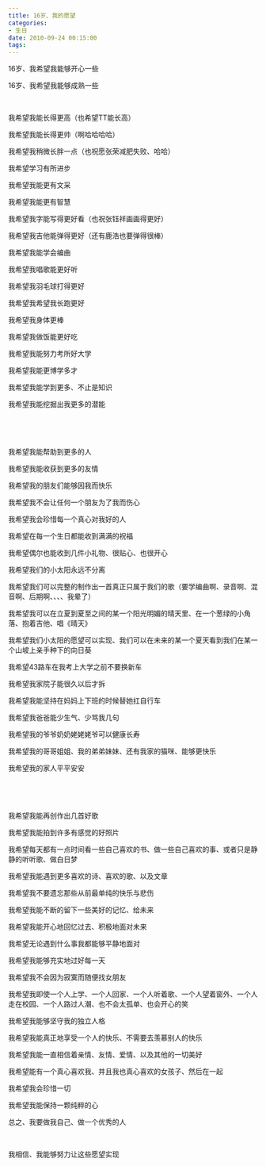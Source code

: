 ```yaml
---
title: 16岁、我的愿望
categories:
- 生日
date: 2010-09-24 00:15:00
tags:
---
```




16岁、我希望我能够开心一些­

16岁、我希望我能够成熟一些­



&nbsp;



我希望我能长得更高（也希望TT能长高）­

我希望我能长得更帅（啊哈哈哈哈）­

我希望我稍微长胖一点（也祝愿张荣减肥失败、哈哈）­

我希望学习有所进步­

我希望我能更有文采­

我希望我能更有智慧­

我希望我字能写得更好看（也祝张钰祥画画得更好）­

我希望我吉他能弹得更好（还有鹿浩也要弹得很棒）­

我希望我能学会编曲­

我希望我唱歌能更好听­

我希望我羽毛球打得更好­

我希望我希望我长跑更好­

我希望我身体更棒­

我希望我做饭能更好吃­

我希望我能努力考所好大学­

我希望我能更博学多才­

我希望我能学到更多、不止是知识­

我希望我能挖掘出我更多的潜能­

­&nbsp;

­

我希望我能帮助到更多的人­

我希望我能收获到更多的友情­

我希望我的朋友们能够因我而快乐­

我希望我不会让任何一个朋友为了我而伤心­

我希望我会珍惜每一个真心对我好的人­

我希望在每一个生日都能收到满满的祝福­

我希望偶尔也能收到几件小礼物、很贴心、也很开心­

我希望我们的小太阳永远不分离­

我希望我们可以完整的制作出一首真正只属于我们的歌（要学编曲啊、录音啊、混音啊、后期啊、、、、我晕了）­ 

我希望我可以在立夏到夏至之间的某一个阳光明媚的晴天里、在一个葱绿的小角落、抱着吉他、唱《晴天》­

我希望我们小太阳的愿望可以实现、我们可以在未来的某一个夏天看到我们在某一个山坡上亲手种下的向日葵­

我希望43路车在我考上大学之前不要换新车­

我希望我家院子能很久以后才拆­

我希望我能坚持在妈妈上下班的时候替她扛自行车­

我希望我爸爸能少生气、少骂我几句­

我希望我的爷爷奶奶姥姥姥爷可以健康长寿­

我希望我的哥哥姐姐、我的弟弟妹妹、还有我家的猫咪、能够更快乐­

我希望我的家人平平安安­

&nbsp;

­

我希望我能再创作出几首好歌­

我希望我能拍到许多有感觉的好照片­

我希望每天都有一点时间看一些自己喜欢的书、做一些自己喜欢的事、或者只是静静的听听歌、做白日梦­

我希望我能遇到更多喜欢的诗、喜欢的歌、以及文章­

我希望我不要遗忘那些从前最单纯的快乐与悲伤­

我希望我能不断的留下一些美好的记忆、给未来­

我希望我能开心地回忆过去、积极地面对未来­

我希望无论遇到什么事我都能够平静地面对­

我希望我能够充实地过好每一天­

我希望我不会因为寂寞而随便找女朋友­

我希望我即使一个人上学、一个人回家、一个人听着歌、一个人望着窗外、一个人走在校园、一个人路过人潮、也不会太孤单、也会开心的笑­

我希望我能够坚守我的独立人格­

我希望我能真正地享受一个人的快乐、不需要去羡慕别人的快乐­

我希望我能一直相信着亲情、友情、爱情、以及其他的一切美好­

我希望能有一个真心喜欢我、并且我也真心喜欢的女孩子、然后在一起­

我希望我会珍惜一切­

我希望我能保持一颗纯粹的心­

总之、我要做我自己、做一个优秀的人­



&nbsp;



我相信、我能够努力让这些愿望实现


